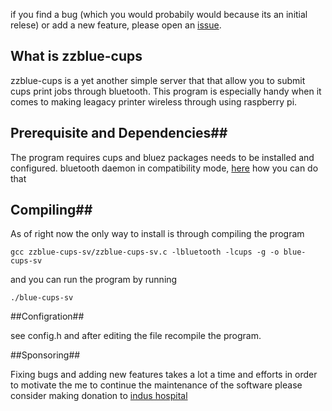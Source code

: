 if you find a bug (which you would probabily would because its
an initial relese) or add a new feature, please open an
[issue](https://github.com/zohaib2k2/zzblue-cups/issues).


## What is zzblue-cups ##

zzblue-cups is a yet another simple server that that allow you 
to submit cups print jobs through bluetooth. This program is especially handy
when it comes to making leagacy printer wireless through using raspberry pi.


## Prerequisite and Dependencies##

The program requires cups and bluez packages needs to be installed and configured.
bluetooth daemon in compatibility mode, [here](https://raspberrypi.stackexchange.com/questions/41776/failed-to-connect-to-sdp-server-on-ffffff000000-no-such-file-or-directory)
how you can do that 



## Compiling##

As of right now the only way to install is through compiling the program

```
gcc zzblue-cups-sv/zzblue-cups-sv.c -lbluetooth -lcups -g -o blue-cups-sv  
```

and you can run the program by running 

```
./blue-cups-sv
``` 

##Configration##

see config.h and after editing the file recompile the program.

##Sponsoring##

Fixing bugs and adding new features takes a lot a time and efforts 
in order to motivate the me to continue the maintenance of 
the software please consider making donation to
 [indus hospital](https://indushospital.org.pk/donate/)


